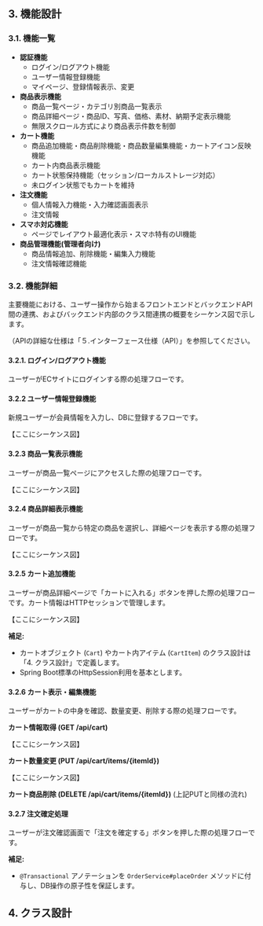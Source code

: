 ## 3. 機能設計

### 3.1. 機能一覧

- **認証機能**
  - ログイン/ログアウト機能
  - ユーザー情報登録機能
  - マイページ、登録情報表示、変更
- **商品表示機能**
  - 商品一覧ページ・カテゴリ別商品一覧表示
  - 商品詳細ページ・商品ID、写真、価格、素材、納期予定表示機能
  - 無限スクロール方式により商品表示件数を制御
- **カート機能**
  - 商品追加機能・商品削除機能・商品数量編集機能・カートアイコン反映機能
  - カート内商品表示機能
  - カート状態保持機能（セッション/ローカルストレージ対応）
  - 未ログイン状態でもカートを維持
- **注文機能**
  - 個人情報入力機能・入力確認画面表示
  - 注文情報
- **スマホ対応機能**
  - ページでレイアウト最適化表示・スマホ特有のUI機能
- **商品管理機能(管理者向け)**
  - 商品情報追加、削除機能・編集入力機能
  - 注文情報確認機能

### 3.2. 機能詳細

主要機能における、ユーザー操作から始まるフロントエンドとバックエンドAPI間の連携、およびバックエンド内部のクラス間連携の概要をシーケンス図で示します。

（APIの詳細な仕様は「５.インターフェース仕様（API）」を参照してください。

#### 3.2.1.  ログイン/ログアウト機能

ユーザーがECサイトにログインする際の処理フローです。


#### 3.2.2 ユーザー情報登録機能

新規ユーザーが会員情報を入力し、DBに登録するフローです。

【ここにシーケンス図】

#### 3.2.3 商品一覧表示機能

ユーザーが商品一覧ページにアクセスした際の処理フローです。

【ここにシーケンス図】

#### 3.2.4 商品詳細表示機能

ユーザーが商品一覧から特定の商品を選択し、詳細ページを表示する際の処理フローです。

【ここにシーケンス図】

#### 3.2.5 カート追加機能

ユーザーが商品詳細ページで「カートに入れる」ボタンを押した際の処理フローです。カート情報はHTTPセッションで管理します。

【ここにシーケンス図】

**補足:**

- カートオブジェクト (`Cart`) やカート内アイテム (`CartItem`) のクラス設計は「4. クラス設計」で定義します。
- Spring Boot標準のHttpSession利用を基本とします。

#### 3.2.6 カート表示・編集機能

ユーザーがカートの中身を確認、数量変更、削除する際の処理フローです。

**カート情報取得 (GET /api/cart)**

【ここにシーケンス図】

**カート数量変更 (PUT /api/cart/items/{itemId})**

【ここにシーケンス図】

**カート商品削除 (DELETE /api/cart/items/{itemId})** (上記PUTと同様の流れ)

#### 3.2.7 注文確定処理

ユーザーが注文確認画面で「注文を確定する」ボタンを押した際の処理フローです。


**補足:**

- `@Transactional` アノテーションを `OrderService#placeOrder` メソッドに付与し、DB操作の原子性を保証します。

## 4. クラス設計
